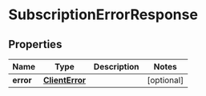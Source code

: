 

# SubscriptionErrorResponse


## Properties

| Name | Type | Description | Notes |
|------------ | ------------- | ------------- | -------------|
|**error** | [**ClientError**](ClientError.md) |  |  [optional] |



